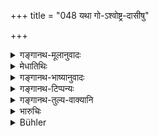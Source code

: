 +++
title = "048 यथा गो-ऽश्वोष्ट्र-दासीषु"

+++

<details><summary>गङ्गानथ-मूलानुवादः</summary>

As with cows, mares, she-camels, slave-girls, buffaloes, she-goats and ewes, it is not the begetter who obtains the offspring,—even thus it is with the wives of others—(48)
</details>

<details><summary>मेधातिथिः</summary>

(अग्रे व्याख्यानम्।)
</details>

<details><summary>गङ्गानथ-भाष्यानुवादः</summary>

\[There is no *Bhāṣya* on this verse. The same idea occurs again in 55 below\].
</details>

<details><summary>गङ्गानथ-टिप्पन्यः</summary>

This verse is quoted in *Vivādaratnākara* (p. 578);—and in
*Vyavahāra-Bālambhaṭṭī* (p. 574).
</details>

<details><summary>गङ्गानथ-तुल्य-वाक्यानि</summary>

**(verses 9.48-56)  
**

[(See the texts under
31-44.)]

*Parāśara* (1.16).—(Same as Manu.)

*Śaṅkha-Likhita* (Vivādaratnākara, p. 580).—‘If the seed is sown by a
stranger in a soil without the knowledge of the owner of the soil, it belongs to the owner of the soil.’

*Nārada* (Do., p. 581).—‘There can be no crops without the soil, nor is
there any crop without the seed; hence the child is held to belong to both the father and the mother.’

*Śaṅkha-Likhita* (Do. p. 557).—‘The child belongs to the person who
married the girl with *mantras*,—says Aṅgiras: but Uśanas says that when the seed has been sown with the consent of both the owner of the soil and the owner of the seed, the product belongs to both.’

*Hārita* (Do.).—‘No soil is productive without the seed, nor does the
seed grow without the soil, hence the child belongs to both—say some people.’
</details>

<details><summary>भारुचिः</summary>

एवम्,
</details>

<details><summary>Bühler</summary>

048	As with cows, mares, female camels, slave-girls, buffalo-cows, she-goats, and ewes, it is not the begetter (or his owner) who obtains the offspring, even thus (it is) with the wives of others.
</details>
